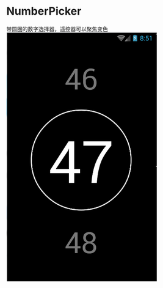 # NumberPicker
带圆圈的数字选择器，遥控器可以聚焦变色
![image](https://github.com/bananagg/NumberPicker/blob/master/img/img.PNG)
